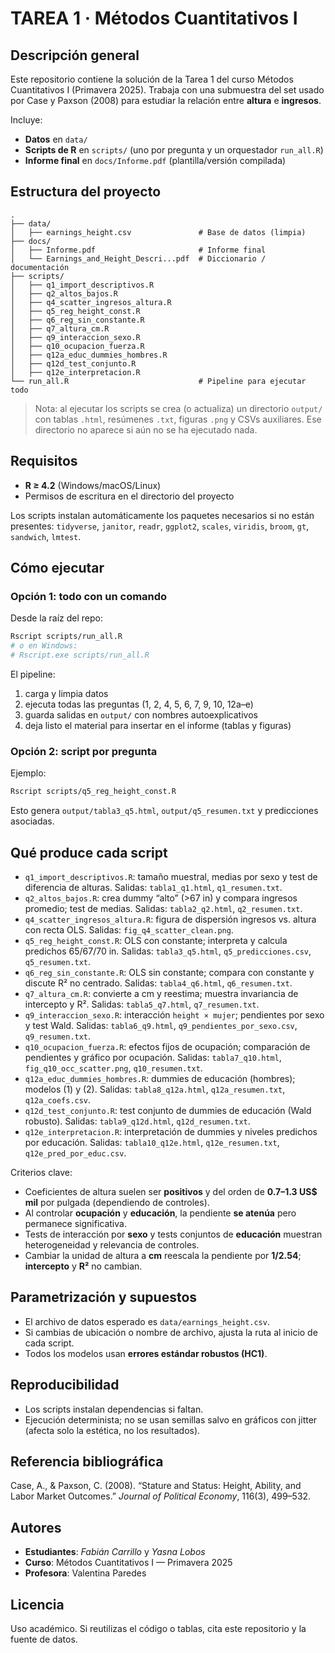 # TAREA 1 · Métodos Cuantitativos I

## Descripción general

Este repositorio contiene la solución de la Tarea 1 del curso Métodos Cuantitativos I (Primavera 2025).
Trabaja con una submuestra del set usado por Case y Paxson (2008) para estudiar la relación entre **altura** e **ingresos**.

Incluye:

* **Datos** en `data/`
* **Scripts de R** en `scripts/` (uno por pregunta y un orquestador `run_all.R`)
* **Informe final** en `docs/Informe.pdf` (plantilla/versión compilada)

## Estructura del proyecto

```
.
├── data/
│   ├── earnings_height.csv               # Base de datos (limpia)
├── docs/
│   ├── Informe.pdf                       # Informe final
│   └── Earnings_and_Height_Descri...pdf  # Diccionario / documentación
├── scripts/
│   ├── q1_import_descriptivos.R
│   ├── q2_altos_bajos.R
│   ├── q4_scatter_ingresos_altura.R
│   ├── q5_reg_height_const.R
│   ├── q6_reg_sin_constante.R
│   ├── q7_altura_cm.R
│   ├── q9_interaccion_sexo.R
│   ├── q10_ocupacion_fuerza.R
│   ├── q12a_educ_dummies_hombres.R
│   ├── q12d_test_conjunto.R
│   ├── q12e_interpretacion.R
└── run_all.R                             # Pipeline para ejecutar todo

```

> Nota: al ejecutar los scripts se crea (o actualiza) un directorio `output/` con tablas `.html`, resúmenes `.txt`, figuras `.png` y CSVs auxiliares. Ese directorio no aparece si aún no se ha ejecutado nada.

## Requisitos

* **R ≥ 4.2** (Windows/macOS/Linux)
* Permisos de escritura en el directorio del proyecto

Los scripts instalan automáticamente los paquetes necesarios si no están presentes:
`tidyverse`, `janitor`, `readr`, `ggplot2`, `scales`, `viridis`,
`broom`, `gt`, `sandwich`, `lmtest`.

## Cómo ejecutar

### Opción 1: todo con un comando

Desde la raíz del repo:

```bash
Rscript scripts/run_all.R
# o en Windows:
# Rscript.exe scripts/run_all.R
```

El pipeline:

1. carga y limpia datos
2. ejecuta todas las preguntas (1, 2, 4, 5, 6, 7, 9, 10, 12a–e)
3. guarda salidas en `output/` con nombres autoexplicativos
4. deja listo el material para insertar en el informe (tablas y figuras)

### Opción 2: script por pregunta

Ejemplo:

```bash
Rscript scripts/q5_reg_height_const.R
```

Esto genera `output/tabla3_q5.html`, `output/q5_resumen.txt` y predicciones asociadas.

## Qué produce cada script

* `q1_import_descriptivos.R`: tamaño muestral, medias por sexo y test de diferencia de alturas.
  Salidas: `tabla1_q1.html`, `q1_resumen.txt`.
* `q2_altos_bajos.R`: crea dummy “alto” (>67 in) y compara ingresos promedio; test de medias.
  Salidas: `tabla2_q2.html`, `q2_resumen.txt`.
* `q4_scatter_ingresos_altura.R`: figura de dispersión ingresos vs. altura con recta OLS.
  Salidas: `fig_q4_scatter_clean.png`.
* `q5_reg_height_const.R`: OLS con constante; interpreta y calcula predichos 65/67/70 in.
  Salidas: `tabla3_q5.html`, `q5_predicciones.csv`, `q5_resumen.txt`.
* `q6_reg_sin_constante.R`: OLS sin constante; compara con constante y discute R² no centrado.
  Salidas: `tabla4_q6.html`, `q6_resumen.txt`.
* `q7_altura_cm.R`: convierte a cm y reestima; muestra invariancia de intercepto y R².
  Salidas: `tabla5_q7.html`, `q7_resumen.txt`.
* `q9_interaccion_sexo.R`: interacción `height × mujer`; pendientes por sexo y test Wald.
  Salidas: `tabla6_q9.html`, `q9_pendientes_por_sexo.csv`, `q9_resumen.txt`.
* `q10_ocupacion_fuerza.R`: efectos fijos de ocupación; comparación de pendientes y gráfico por ocupación.
  Salidas: `tabla7_q10.html`, `fig_q10_occ_scatter.png`, `q10_resumen.txt`.
* `q12a_educ_dummies_hombres.R`: dummies de educación (hombres); modelos (1) y (2).
  Salidas: `tabla8_q12a.html`, `q12a_resumen.txt`, `q12a_coefs.csv`.
* `q12d_test_conjunto.R`: test conjunto de dummies de educación (Wald robusto).
  Salidas: `tabla9_q12d.html`, `q12d_resumen.txt`.
* `q12e_interpretacion.R`: interpretación de dummies y niveles predichos por educación.
  Salidas: `tabla10_q12e.html`, `q12e_resumen.txt`, `q12e_pred_por_educ.csv`.


Criterios clave:

* Coeficientes de altura suelen ser **positivos** y del orden de **0.7–1.3 US\$ mil** por pulgada (dependiendo de controles).
* Al controlar **ocupación** y **educación**, la pendiente **se atenúa** pero permanece significativa.
* Tests de interacción por **sexo** y tests conjuntos de **educación** muestran heterogeneidad y relevancia de controles.
* Cambiar la unidad de altura a **cm** reescala la pendiente por **1/2.54**; **intercepto** y **R²** no cambian.

## Parametrización y supuestos

* El archivo de datos esperado es `data/earnings_height.csv`.
* Si cambias de ubicación o nombre de archivo, ajusta la ruta al inicio de cada script.
* Todos los modelos usan **errores estándar robustos (HC1)**.

## Reproducibilidad

* Los scripts instalan dependencias si faltan.
* Ejecución determinista; no se usan semillas salvo en gráficos con jitter (afecta solo la estética, no los resultados).

## Referencia bibliográfica

Case, A., & Paxson, C. (2008). “Stature and Status: Height, Ability, and Labor Market Outcomes.” *Journal of Political Economy*, 116(3), 499–532.

## Autores

* **Estudiantes**: *Fabián Carrillo* y *Yasna Lobos*
* **Curso**: Métodos Cuantitativos I — Primavera 2025
* **Profesora**: Valentina Paredes

## Licencia

Uso académico. Si reutilizas el código o tablas, cita este repositorio y la fuente de datos.
